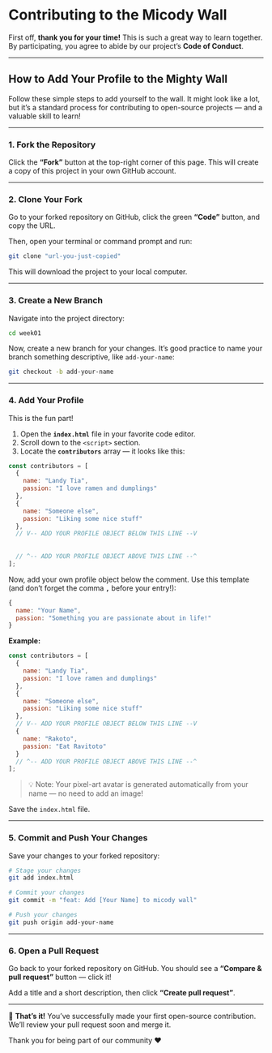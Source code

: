 
# Contributing to the Micody Wall

First off, **thank you for your time!** This is such a great way to learn together.
By participating, you agree to abide by our project’s **Code of Conduct**.

---

## How to Add Your Profile to the Mighty Wall

Follow these simple steps to add yourself to the wall.
It might look like a lot, but it’s a standard process for contributing to open-source projects — and a valuable skill to learn!

---

### 1. Fork the Repository

Click the **“Fork”** button at the top-right corner of this page.
This will create a copy of this project in your own GitHub account.

---

### 2. Clone Your Fork

Go to your forked repository on GitHub, click the green **“Code”** button, and copy the URL.

Then, open your terminal or command prompt and run:

```bash
git clone "url-you-just-copied"
```

This will download the project to your local computer.

---

### 3. Create a New Branch

Navigate into the project directory:

```bash
cd week01
```

Now, create a new branch for your changes.
It’s good practice to name your branch something descriptive, like `add-your-name`:

```bash
git checkout -b add-your-name
```

---

### 4. Add Your Profile

This is the fun part!

1. Open the **`index.html`** file in your favorite code editor.
2. Scroll down to the `<script>` section.
3. Locate the **`contributors`** array — it looks like this:

```js
const contributors = [
  {
    name: "Landy Tia",
    passion: "I love ramen and dumplings"
  },
  {
    name: "Someone else",
    passion: "Liking some nice stuff"
  },
  // V-- ADD YOUR PROFILE OBJECT BELOW THIS LINE --V
  
  
  // ^-- ADD YOUR PROFILE OBJECT ABOVE THIS LINE --^
];
```

Now, add your own profile object below the comment.
Use this template (and don’t forget the comma **`,`** before your entry!):

```js
{
  name: "Your Name",
  passion: "Something you are passionate about in life!"
}
```

**Example:**

```js
const contributors = [
  {
    name: "Landy Tia",
    passion: "I love ramen and dumplings"
  },
  {
    name: "Someone else",
    passion: "Liking some nice stuff"
  },
  // V-- ADD YOUR PROFILE OBJECT BELOW THIS LINE --V
  {
    name: "Rakoto",
    passion: "Eat Ravitoto"
  }
  // ^-- ADD YOUR PROFILE OBJECT ABOVE THIS LINE --^
];
```

> 💡 Note: Your pixel-art avatar is generated automatically from your name — no need to add an image!

Save the `index.html` file.

---

### 5. Commit and Push Your Changes

Save your changes to your forked repository:

```bash
# Stage your changes
git add index.html

# Commit your changes
git commit -m "feat: Add [Your Name] to micody wall"

# Push your changes
git push origin add-your-name
```

---

### 6. Open a Pull Request

Go back to your forked repository on GitHub.
You should see a **“Compare & pull request”** button — click it!

Add a title and a short description, then click **“Create pull request”**.

---

🎉 **That’s it!**
You’ve successfully made your first open-source contribution.
We’ll review your pull request soon and merge it.

Thank you for being part of our community ❤️


